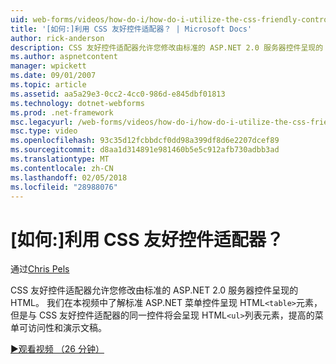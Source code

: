 ```yaml
---
uid: web-forms/videos/how-do-i/how-do-i-utilize-the-css-friendly-control-adapters
title: '[如何:]利用 CSS 友好控件适配器？ | Microsoft Docs'
author: rick-anderson
description: CSS 友好控件适配器允许您修改由标准的 ASP.NET 2.0 服务器控件呈现的 HTML。 在本视频中我们将了解到，stan...
ms.author: aspnetcontent
manager: wpickett
ms.date: 09/01/2007
ms.topic: article
ms.assetid: aa5a29e3-0cc2-4cc0-986d-e845dbf01813
ms.technology: dotnet-webforms
ms.prod: .net-framework
msc.legacyurl: /web-forms/videos/how-do-i/how-do-i-utilize-the-css-friendly-control-adapters
msc.type: video
ms.openlocfilehash: 93c35d12fcbbdcf0dd98a399df8d6e2207dcef89
ms.sourcegitcommit: d8aa1d314891e981460b5e5c912afb730adbb3ad
ms.translationtype: MT
ms.contentlocale: zh-CN
ms.lasthandoff: 02/05/2018
ms.locfileid: "28988076"
---
```

<a name="how-do-i-utilize-the-css-friendly-control-adapters"></a>[如何:]利用 CSS 友好控件适配器？
====================
通过[Chris Pels](https://twitter.com/chrispels)

CSS 友好控件适配器允许您修改由标准的 ASP.NET 2.0 服务器控件呈现的 HTML。 我们在本视频中了解标准 ASP.NET 菜单控件呈现 HTML`<table>`元素，但是与 CSS 友好控件适配器的同一控件将会呈现 HTML`<ul>`列表元素，提高的菜单可访问性和演示文稿。 

[&#9654;观看视频 （26 分钟）](https://channel9.msdn.com/Blogs/ASP-NET-Site-Videos/how-do-i-utilize-the-css-friendly-control-adapters)
